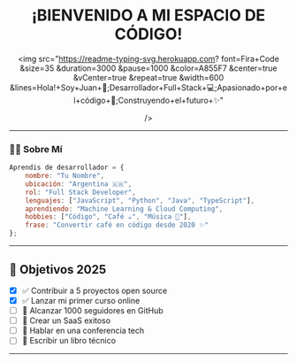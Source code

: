 <div align="center">

#  ¡BIENVENIDO A MI ESPACIO DE CÓDIGO! 

  <img src="https://readme-typing-svg.herokuapp.com?
      font=Fira+Code
      &size=35
      &duration=3000
      &pause=1000
      &color=A855F7
      &center=true
      &vCenter=true
      &repeat=true
      &width=600
      &lines=Hola!+Soy+Juan+👋;Desarrollador+Full+Stack+💻;Apasionado+por+el+código+🚀;Construyendo+el+futuro+✨" 
     
  />
</div>

---

### 👨‍💻 Sobre Mí

```javascript
Aprendis de desarrollador = {
    nombre: "Tu Nombre",
    ubicación: "Argentina 🇦🇷",
    rol: "Full Stack Developer",
    lenguajes: ["JavaScript", "Python", "Java", "TypeScript"],
    aprendiendo: "Machine Learning & Cloud Computing",
    hobbies: ["Código", "Café ☕", "Música 🎵"],
    frase: "Convertir café en código desde 2020 ✨"
};
```

---



## 🎯 Objetivos 2025

- [x] ✅ Contribuir a 5 proyectos open source
- [x] ✅ Lanzar mi primer curso online
- [ ] 🔄 Alcanzar 1000 seguidores en GitHub
- [ ] 🔄 Crear un SaaS exitoso
- [ ] 🔄 Hablar en una conferencia tech
- [ ] 📅 Escribir un libro técnico

---


</div>
